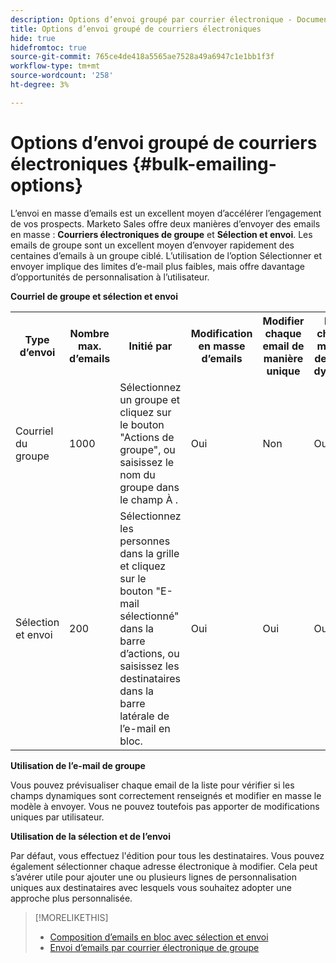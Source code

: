 ```yaml
---
description: Options d’envoi groupé par courrier électronique - Documents Marketo - Documentation du produit
title: Options d’envoi groupé de courriers électroniques
hide: true
hidefromtoc: true
source-git-commit: 765ce4de418a5565ae7528a49a6947c1e1bb1f3f
workflow-type: tm+mt
source-wordcount: '258'
ht-degree: 3%

---
```


# Options d’envoi groupé de courriers électroniques {#bulk-emailing-options}

L’envoi en masse d’emails est un excellent moyen d’accélérer l’engagement de vos prospects. Marketo Sales offre deux manières d’envoyer des emails en masse : **Courriers électroniques de groupe** et **Sélection et envoi**. Les emails de groupe sont un excellent moyen d’envoyer rapidement des centaines d’emails à un groupe ciblé. L’utilisation de l’option Sélectionner et envoyer implique des limites d’e-mail plus faibles, mais offre davantage d’opportunités de personnalisation à l’utilisateur.

**Courriel de groupe et sélection et envoi**

<table> 
 <colgroup> 
  <col> 
  <col> 
  <col> 
  <col> 
  <col> 
  <col> 
 </colgroup> 
 <tbody> 
  <tr> 
   <th>Type d’envoi</th> 
   <th>Nombre max. d’emails</th> 
   <th>Initié par</th> 
   <th>Modification en masse d’emails</th> 
   <th>Modifier chaque email de manière unique</th> 
   <th>Prise en charge des modèles et des champs dynamiques</th> 
  </tr> 
  <tr> 
   <td>Courriel du groupe</td> 
   <td>1000</td> 
   <td>Sélectionnez un groupe et cliquez sur le bouton "Actions de groupe", ou saisissez le nom du groupe dans le champ À .</td> 
   <td>Oui</td> 
   <td>Non</td> 
   <td>Oui</td> 
  </tr> 
  <tr> 
   <td>Sélection et envoi</td> 
   <td>200</td> 
   <td>Sélectionnez les personnes dans la grille et cliquez sur le bouton "E-mail sélectionné" dans la barre d’actions, ou saisissez les destinataires dans la barre latérale de l’e-mail en bloc.</td> 
   <td>Oui</td> 
   <td>Oui</td> 
   <td>Oui</td> 
  </tr> 
 </tbody> 
</table>

**Utilisation de l’e-mail de groupe**

Vous pouvez prévisualiser chaque email de la liste pour vérifier si les champs dynamiques sont correctement renseignés et modifier en masse le modèle à envoyer. Vous ne pouvez toutefois pas apporter de modifications uniques par utilisateur.

**Utilisation de la sélection et de l’envoi**

Par défaut, vous effectuez l&#39;édition pour tous les destinataires. Vous pouvez également sélectionner chaque adresse électronique à modifier. Cela peut s’avérer utile pour ajouter une ou plusieurs lignes de personnalisation uniques aux destinataires avec lesquels vous souhaitez adopter une approche plus personnalisée.

>[!MORELIKETHIS]
>
>* [Composition d’emails en bloc avec sélection et envoi](/help/marketo/product-docs/marketo-sales-insight/actions/email/using-the-compose-window/composing-bulk-emails-with-select-and-send.md#sending-emails)
>* [Envoi d’emails par courrier électronique de groupe](/help/marketo/product-docs/marketo-sales-insight/actions/email/using-the-compose-window/sending-emails-via-group-email.md)

